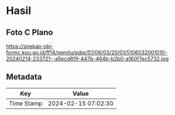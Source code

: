 # Hasil

## Foto C Plano

https://sirekap-obj-formc.kpu.go.id/ff14/pemilu/pdpr/51/06/03/20/01/5106032001010-20240214-233721--a5ecd6f9-447b-464b-b2b0-a160f7ec5732.jpg


## Metadata

| Key        | Value               |
| ---------- | ------------------- |
| Time Stamp | 2024-02-15 07:02:30 |



